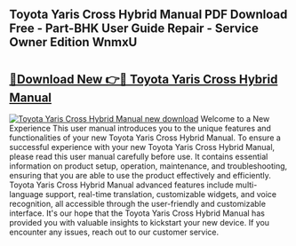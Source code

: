 ## Toyota Yaris Cross Hybrid Manual PDF Download Free - Part-BHK User Guide Repair - Service Owner Edition WnmxU

# <h2><a href="http://cf12498.oget.top/?id=Toyota+Yaris+Cross+Hybrid+Manual">🔗Download New 👉🔴 Toyota Yaris Cross Hybrid Manual</a></h2>

[![Toyota Yaris Cross Hybrid Manual new download](https://i.imgur.com/5g1atiW.png)](http://cf12498.oget.top/?id=Toyota+Yaris+Cross+Hybrid+Manual)
Welcome to a New Experience This user manual introduces you to the unique features and functionalities of your new Toyota Yaris Cross Hybrid Manual. To ensure a successful experience with your new Toyota Yaris Cross Hybrid Manual, please read this user manual carefully before use. It contains essential information on product setup, operation, maintenance, and troubleshooting, ensuring that you are able to use the product effectively and efficiently. Toyota Yaris Cross Hybrid Manual advanced features include multi-language support, real-time translation, customizable widgets, and voice recognition, all accessible through the user-friendly and customizable interface. It's our hope that the Toyota Yaris Cross Hybrid Manual has provided you with valuable insights to kickstart your new device. If you encounter any issues, reach out to our customer service.
